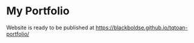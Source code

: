# My Portfolio

Website is ready to be published at https://blackboldse.github.io/tqtoan-portfolio/
